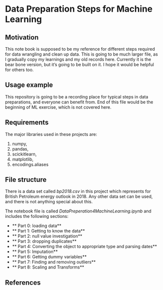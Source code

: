 # Data Preparation Steps for Machine Learning


## Motivation

This note book is supposed to be my reference for different steps required for data wrangling and clean up data. This is going to be much larger file, as I gradually copy my learnings and my old records here. Currently it is the bear bone version, but it’s going to be built on it. I hope it would be helpful for others too.

## Usage example

This repository is going to be a recording place for typical steps in data preparations, and everyone can benefit from. End of this file would be the beginning of ML exercise, which is not covered here.


## Requirements

The major libraries used in these projects are:
1. numpy,
2. pandas,
3. scickitlearn,
4. matplotlib,
5. encodings.aliases


## File structure

There is a data set called *bp2018.csv*  in this project which represents for British Petroleum energy outlook in 2018. Any other data set can be used, and there is not anything special about this.

The notebook file is called *DataPreperation4MachineLearning.ipynb* and includes the following sections:

- ** Part 0: loading data**
- ** Part 1: Getting to know the data**
- ** Part 2: null value investigation**
- ** Part 3: dropping duplicates**
- ** Part 4: Converting the object to appropriate type and parsing dates**
- ** Part 5: Imputation**
- ** Part 6: Getting dummy variables**
- ** Part 7: Finding and removing outliers**
- ** Part 8: Scaling and Transforms**

## References

